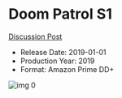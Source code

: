 # Doom Patrol S1

[Discussion Post](https://www.avsforum.com/threads/bass-eq-for-filtered-movies.2995212/post-59421054)

* Release Date: 2019-01-01
* Production Year: 2019
* Format: Amazon Prime DD+

![img 0](https://i.imgur.com/0A4oQ11.jpg)

